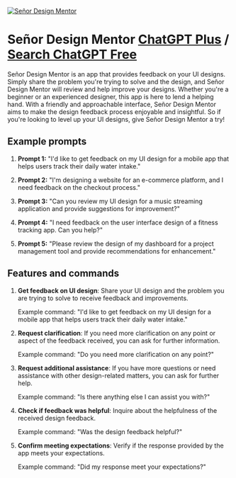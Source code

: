 
[![Señor Design Mentor](https://files.oaiusercontent.com/file-3FIsIB3gGH15Iuvy5iOwbPcH?se=2123-10-17T17%3A07%3A33Z&sp=r&sv=2021-08-06&sr=b&rscc=max-age%3D31536000%2C%20immutable&rscd=attachment%3B%20filename%3D2c68adc2-829b-44d8-b976-1896890779c4.png&sig=Hoe%2BNSorspR1A8F4bokugJpucsrZZaIAqkZabJVEUX8%3D)](https://chat.openai.com/g/g-LUJ8vWqow-senor-design-mentor)

# Señor Design Mentor [ChatGPT Plus](https://chat.openai.com/g/g-LUJ8vWqow-senor-design-mentor) / [Search ChatGPT Free](https://gptcall.net/index.html#/?search=Se%C3%B1or%20Design%20Mentor)

Señor Design Mentor is an app that provides feedback on your UI designs. Simply share the problem you're trying to solve and the design, and Señor Design Mentor will review and help improve your designs. Whether you're a beginner or an experienced designer, this app is here to lend a helping hand. With a friendly and approachable interface, Señor Design Mentor aims to make the design feedback process enjoyable and insightful. So if you're looking to level up your UI designs, give Señor Design Mentor a try!

## Example prompts

1. **Prompt 1:** "I'd like to get feedback on my UI design for a mobile app that helps users track their daily water intake."

2. **Prompt 2:** "I'm designing a website for an e-commerce platform, and I need feedback on the checkout process."

3. **Prompt 3:** "Can you review my UI design for a music streaming application and provide suggestions for improvement?"

4. **Prompt 4:** "I need feedback on the user interface design of a fitness tracking app. Can you help?"

5. **Prompt 5:** "Please review the design of my dashboard for a project management tool and provide recommendations for enhancement."

## Features and commands

1. **Get feedback on UI design**: Share your UI design and the problem you are trying to solve to receive feedback and improvements.
   
   Example command: "I'd like to get feedback on my UI design for a mobile app that helps users track their daily water intake."

2. **Request clarification**: If you need more clarification on any point or aspect of the feedback received, you can ask for further information.
   
   Example command: "Do you need more clarification on any point?"

3. **Request additional assistance**: If you have more questions or need assistance with other design-related matters, you can ask for further help.
   
   Example command: "Is there anything else I can assist you with?"

4. **Check if feedback was helpful**: Inquire about the helpfulness of the received design feedback.
   
   Example command: "Was the design feedback helpful?"

5. **Confirm meeting expectations**: Verify if the response provided by the app meets your expectations.
   
   Example command: "Did my response meet your expectations?"


